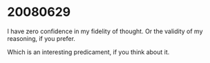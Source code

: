 # 20080629

I have zero confidence in my fidelity of thought. Or the validity of my reasoning, if you prefer.

Which is an interesting predicament, if you think about it.
